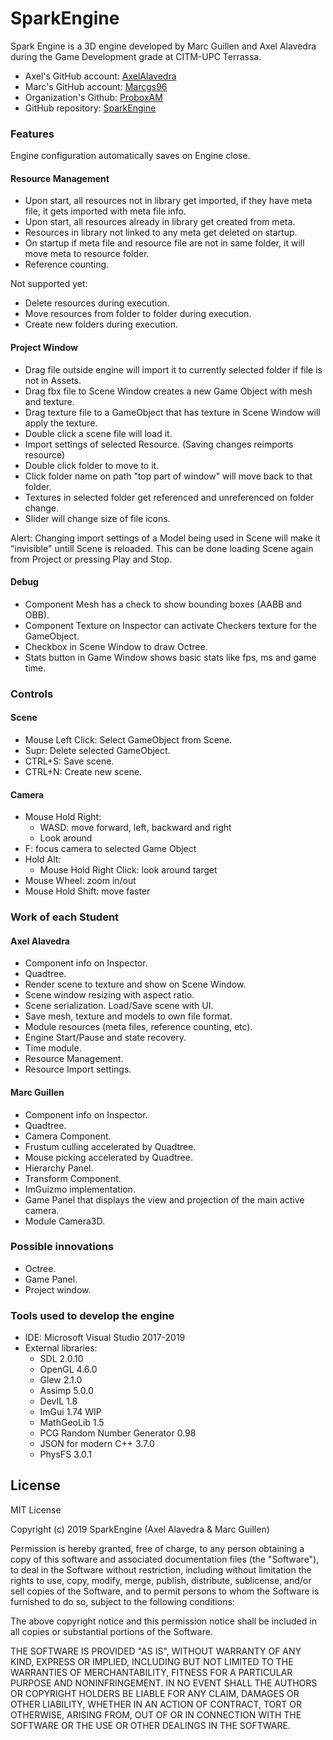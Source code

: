 # SparkEngine
Spark Engine is a 3D engine developed by Marc Guillen and Axel Alavedra during the Game Development grade at CITM-UPC Terrassa.

- Axel's GitHub account: [AxelAlavedra](https://github.com/AxelAlavedra)
- Marc's GitHub account: [Marcgs96](https://github.com/Marcgs96)
- Organization's Github: [ProboxAM](https://github.com/ProboxAM)
- GitHub repository: [SparkEngine](https://github.com/ProboxAM/SparkEngine)

### Features
Engine configuration automatically saves on Engine close.

#### Resource Management
- Upon start, all resources not in library get imported, if they have meta file, it gets imported with meta file info.
- Upon start, all resources already in library get created from meta.
- Resources in library not linked to any meta get deleted on startup.
- On startup if meta file and resource file are not in same folder, it will move meta to resource folder.
- Reference counting.

Not supported yet:
- Delete resources during execution.
- Move resources from folder to folder during execution.
- Create new folders during execution.

#### Project Window
- Drag file outside engine will import it to currently selected folder if file is not in Assets.
- Drag fbx file to Scene Window creates a new Game Object with mesh and texture.
- Drag texture file to a GameObject that has texture in Scene Window will apply the texture.
- Double click a scene file will load it.
- Import settings of selected Resource. (Saving changes reimports resource)
- Double click folder to move to it.
- Click folder name on path "top part of window" will move back to that folder.
- Textures in selected folder get referenced and unreferenced on folder change.
- Slider will change size of file icons.

Alert:
Changing import settings of a Model being used in Scene will make it "invisible" untill Scene is reloaded. This can be done loading Scene again from Project or pressing Play and Stop.

#### Debug
- Component Mesh has a check to show bounding boxes (AABB and OBB).
- Component Texture on Inspector can activate Checkers texture for the GameObject.
- Checkbox in Scene Window to draw Octree.
- Stats button in Game Window shows basic stats like fps, ms and game time.

### Controls
#### Scene
- Mouse Left Click: Select GameObject from Scene.
- Supr: Delete selected GameObject.
- CTRL+S: Save scene.
- CTRL+N: Create new scene.

#### Camera
- Mouse Hold Right:
	- WASD: move forward, left, backward and right
	- Look around
- F: focus camera to selected Game Object
- Hold Alt:
	- Mouse Hold Right Click: look around target
- Mouse Wheel: zoom in/out
- Mouse Hold Shift: move faster


### Work of each Student
#### Axel Alavedra
- Component info on Inspector.
- Quadtree.
- Render scene to texture and show on Scene Window.
- Scene window resizing with aspect ratio.
- Scene serialization. Load/Save scene with UI.
- Save mesh, texture and models to own file format.
- Module resources (meta files, reference counting, etc).
- Engine Start/Pause and state recovery.
- Time module.
- Resource Management.
- Resource Import settings.

#### Marc Guillen
- Component info on Inspector.
- Quadtree.
- Camera Component.
- Frustum culling accelerated by Quadtree.
- Mouse picking accelerated by Quadtree.
- Hierarchy Panel.
- Transform Component.
- ImGuizmo implementation.
- Game Panel that displays the view and projection of the main active camera.
- Module Camera3D.

### Possible innovations

- Octree.
- Game Panel.
- Project window.

### Tools used to develop the engine

- IDE: Microsoft Visual Studio 2017-2019
- External libraries: 
	- SDL 2.0.10
	- OpenGL 4.6.0
	- Glew 2.1.0
	- Assimp 5.0.0
	- DevIL 1.8
	- ImGui 1.74 WIP
	- MathGeoLib 1.5
	- PCG Random Number Generator 0.98
	- JSON for modern C++ 3.7.0
	- PhysFS 3.0.1

## License

MIT License

Copyright (c) 2019 SparkEngine (Axel Alavedra & Marc Guillen)

Permission is hereby granted, free of charge, to any person obtaining a copy
of this software and associated documentation files (the "Software"), to deal
in the Software without restriction, including without limitation the rights
to use, copy, modify, merge, publish, distribute, sublicense, and/or sell
copies of the Software, and to permit persons to whom the Software is
furnished to do so, subject to the following conditions:

The above copyright notice and this permission notice shall be included in all
copies or substantial portions of the Software.

THE SOFTWARE IS PROVIDED "AS IS", WITHOUT WARRANTY OF ANY KIND, EXPRESS OR
IMPLIED, INCLUDING BUT NOT LIMITED TO THE WARRANTIES OF MERCHANTABILITY,
FITNESS FOR A PARTICULAR PURPOSE AND NONINFRINGEMENT. IN NO EVENT SHALL THE
AUTHORS OR COPYRIGHT HOLDERS BE LIABLE FOR ANY CLAIM, DAMAGES OR OTHER
LIABILITY, WHETHER IN AN ACTION OF CONTRACT, TORT OR OTHERWISE, ARISING FROM,
OUT OF OR IN CONNECTION WITH THE SOFTWARE OR THE USE OR OTHER DEALINGS IN THE
SOFTWARE.
